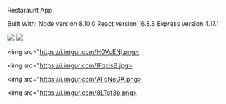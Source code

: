Restaraunt App

Built With:
Node version 8.10.0
React version 16.8.6
Express version 4.17.1

<img src="https://i.ibb.co/yk6mDJp/menu.gif">

<img src="https://i.ibb.co/ctKDtp1/carousel.gif">

<img src="https://i.imgur.com/H0VcENj.png>

<img src="https://i.imgur.com/IFqxisB.jpg>

<img src="https://i.imgur.com/AFqNeGA.png>

<img src="https://i.imgur.com/8LTof3p.png>
